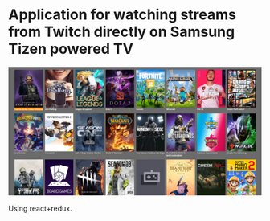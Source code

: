 # Application for watching streams from Twitch directly on Samsung Tizen powered TV
![](demo/streams-tizen.jpg)

Using react+redux. 

